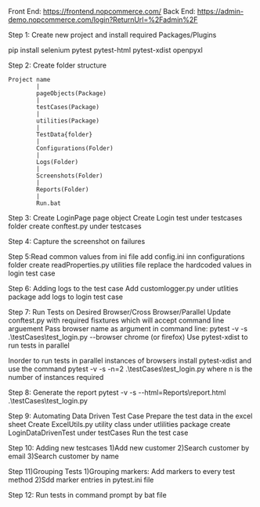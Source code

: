 Front End: https://frontend.nopcommerce.com/
Back End: https://admin-demo.nopcommerce.com/login?ReturnUrl=%2Fadmin%2F

Step 1: Create new project and install required Packages/Plugins

pip install selenium pytest pytest-html pytest-xdist openpyxl

Step 2: Create folder structure

    Project name
            |
            pageObjects(Package)
            |
            testCases(Package)
            |
            utilities(Package)
            |
            TestData{folder}
            |
            Configurations(Folder)
            |
            Logs(Folder)
            |
            Screenshots(Folder)
            |
            Reports(Folder)
            |
            Run.bat
Step 3:
    Create LoginPage page object
    Create Login test under testcases folder
    create conftest.py under testcases

Step 4: 
    Capture the screenshot on failures

Step 5:Read common values from ini file
    add config.ini inn configurations folder
    create readProperties.py utilities file 
    replace the hardcoded values in login test case

Step 6: Adding logs to the test case
    Add customlogger.py under utlities package
    add logs to login test case

Step 7: Run Tests on Desired Browser/Cross Browser/Parallel
    Update conftest.py with required fisxtures which will accept command line arguement
    Pass browser name as argument in command line: pytest -v -s .\testCases\test_login.py --browser chrome (or firefox)
    Use pytest-xdist to run tests in parallel

Inorder to run tests in parallel instances of browsers install pytest-xdist and use the command
pytest -v -s -n=2 .\testCases\test_login.py
where n is the number of instances required
    
Step 8: Generate the report
    pytest -v -s --html=Reports\report.html .\testCases\test_login.py

Step 9: Automating Data Driven Test Case
    Prepare the test data in the excel sheet
    Create ExcelUtils.py utility class under utlilities package
    create LoginDataDrivenTest under testCases
    Run the test case

Step 10: Adding new testcases
    1)Add new customer
    2)Search customer by email
    3)Search customer by name

Step 11)Grouping Tests
    1)Grouping markers: Add markers to every test method
    2)Sdd marker entries in pytest.ini file

Step 12: Run tests in command prompt by bat file

